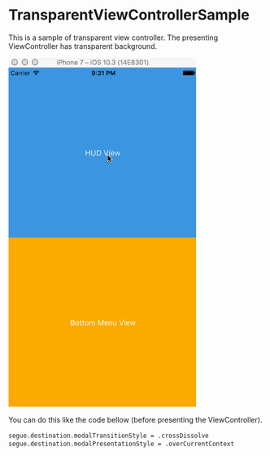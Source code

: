 # TransparentViewControllerSample

This is a sample of transparent view controller.
The presenting ViewController has transparent background.

![](screenshot.gif)

You can do this like the code bellow (before presenting the ViewController).

```
segue.destination.modalTransitionStyle = .crossDissolve
segue.destination.modalPresentationStyle = .overCurrentContext
```
